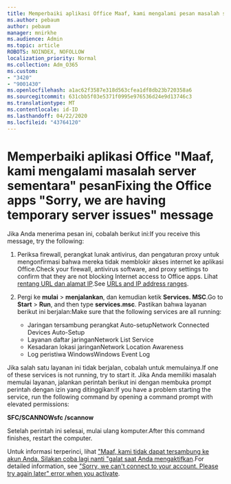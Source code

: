 ```yaml
---
title: Memperbaiki aplikasi Office Maaf, kami mengalami pesan masalah server sementara
ms.author: pebaum
author: pebaum
manager: mnirkhe
ms.audience: Admin
ms.topic: article
ROBOTS: NOINDEX, NOFOLLOW
localization_priority: Normal
ms.collection: Adm_O365
ms.custom:
- "3420"
- "9001430"
ms.openlocfilehash: a1ac62f3587e318d563cfea1df8db23b720358a6
ms.sourcegitcommit: 631cbb5f03e5371f0995e976536d24e9d13746c3
ms.translationtype: MT
ms.contentlocale: id-ID
ms.lasthandoff: 04/22/2020
ms.locfileid: "43764120"
---
```

# <a name="fixing-the-office-apps-sorry-we-are-having-temporary-server-issues-message"></a><span data-ttu-id="1dfc1-102">Memperbaiki aplikasi Office "Maaf, kami mengalami masalah server sementara" pesan</span><span class="sxs-lookup"><span data-stu-id="1dfc1-102">Fixing the Office apps "Sorry, we are having temporary server issues" message</span></span>

<span data-ttu-id="1dfc1-103">Jika Anda menerima pesan ini, cobalah berikut ini:</span><span class="sxs-lookup"><span data-stu-id="1dfc1-103">If you receive this message, try the following:</span></span>

1. <span data-ttu-id="1dfc1-104">Periksa firewall, perangkat lunak antivirus, dan pengaturan proxy untuk mengonfirmasi bahwa mereka tidak memblokir akses internet ke aplikasi Office.</span><span class="sxs-lookup"><span data-stu-id="1dfc1-104">Check your firewall, antivirus software, and proxy settings to confirm that they are not blocking Internet access to Office apps.</span></span> <span data-ttu-id="1dfc1-105">Lihat [rentang URL dan alamat IP](https://docs.microsoft.com/office365/enterprise/urls-and-ip-address-ranges).</span><span class="sxs-lookup"><span data-stu-id="1dfc1-105">See [URLs and IP address ranges](https://docs.microsoft.com/office365/enterprise/urls-and-ip-address-ranges).</span></span>

2. <span data-ttu-id="1dfc1-106">Pergi ke **mulai** > **menjalankan**, dan kemudian ketik **Services. MSC**.</span><span class="sxs-lookup"><span data-stu-id="1dfc1-106">Go to **Start** > **Run**, and then type **services.msc**.</span></span> <span data-ttu-id="1dfc1-107">Pastikan bahwa layanan berikut ini berjalan:</span><span class="sxs-lookup"><span data-stu-id="1dfc1-107">Make sure that the following services are all running:</span></span>
    - <span data-ttu-id="1dfc1-108">Jaringan tersambung perangkat Auto-setup</span><span class="sxs-lookup"><span data-stu-id="1dfc1-108">Network Connected Devices Auto-Setup</span></span>
    - <span data-ttu-id="1dfc1-109">Layanan daftar jaringan</span><span class="sxs-lookup"><span data-stu-id="1dfc1-109">Network List Service</span></span>
    - <span data-ttu-id="1dfc1-110">Kesadaran lokasi jaringan</span><span class="sxs-lookup"><span data-stu-id="1dfc1-110">Network Location Awareness</span></span>
    - <span data-ttu-id="1dfc1-111">Log peristiwa Windows</span><span class="sxs-lookup"><span data-stu-id="1dfc1-111">Windows Event Log</span></span>

<span data-ttu-id="1dfc1-112">Jika salah satu layanan ini tidak berjalan, cobalah untuk memulainya.</span><span class="sxs-lookup"><span data-stu-id="1dfc1-112">If one of these services is not running, try to start it.</span></span> <span data-ttu-id="1dfc1-113">Jika Anda memiliki masalah memulai layanan, jalankan perintah berikut ini dengan membuka prompt perintah dengan izin yang ditinggikan:</span><span class="sxs-lookup"><span data-stu-id="1dfc1-113">If you have a problem starting the service, run the following command by opening a command prompt with elevated permissions:</span></span>

<span data-ttu-id="1dfc1-114">**SFC/SCANNOW**</span><span class="sxs-lookup"><span data-stu-id="1dfc1-114">**sfc /scannow**</span></span>

<span data-ttu-id="1dfc1-115">Setelah perintah ini selesai, mulai ulang komputer.</span><span class="sxs-lookup"><span data-stu-id="1dfc1-115">After this command finishes, restart the computer.</span></span>

<span data-ttu-id="1dfc1-116">Untuk informasi terperinci, lihat ["Maaf, kami tidak dapat tersambung ke akun Anda. Silakan coba lagi nanti "galat saat Anda mengaktifkan](https://docs.microsoft.com/office/troubleshoot/activation-installation/issue-when-activate-office-from-office-365).</span><span class="sxs-lookup"><span data-stu-id="1dfc1-116">For detailed information, see ["Sorry, we can't connect to your account. Please try again later" error when you activate](https://docs.microsoft.com/office/troubleshoot/activation-installation/issue-when-activate-office-from-office-365).</span></span>